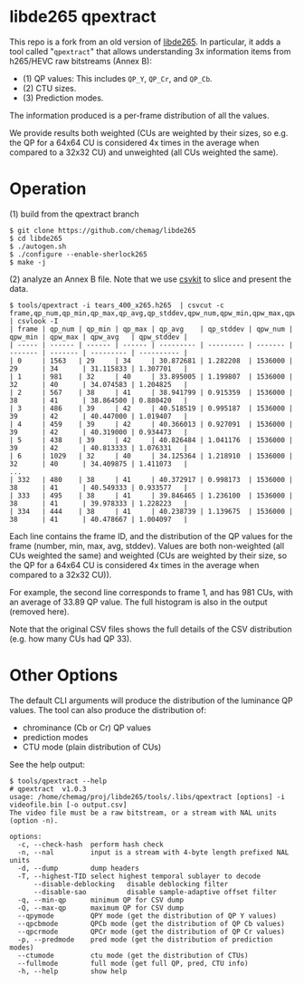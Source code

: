 # libde265 qpextract

This repo is a fork from an old version of [libde265](https://github.com/strukturag/libde265). In particular, it adds a tool called "`qpextract`" that allows understanding 3x information items from h265/HEVC raw bitstreams (Annex B):

* (1) QP values: This includes `QP_Y`, `QP_Cr`, and `QP_Cb`.
* (2) CTU sizes.
* (3) Prediction modes.

The information produced is a per-frame distribution of all the values.

We provide results both weighted (CUs are weighted by their sizes, so e.g. the QP for a 64x64 CU is considered 4x times in the average when compared to a 32x32 CU) and unweighted (all CUs weighted the same).


# Operation

(1) build from the qpextract branch
```
$ git clone https://github.com/chemag/libde265
$ cd libde265
$ ./autogen.sh
$ ./configure --enable-sherlock265
$ make -j
```

(2) analyze an Annex B file. Note that we use [csvkit](https://csvkit.readthedocs.io/en/latest) to slice and present the data.
```
$ tools/qpextract -i tears_400_x265.h265  | csvcut -c frame,qp_num,qp_min,qp_max,qp_avg,qp_stddev,qpw_num,qpw_min,qpw_max,qpw_avg,qpw_stddev | csvlook -I
| frame | qp_num | qp_min | qp_max | qp_avg    | qp_stddev | qpw_num | qpw_min | qpw_max | qpw_avg   | qpw_stddev |
| ----- | ------ | ------ | ------ | --------- | --------- | ------- | ------- | ------- | --------- | ---------- |
| 0     | 1563   | 29     | 34     | 30.872681 | 1.282208  | 1536000 | 29      | 34      | 31.115833 | 1.307701   |
| 1     | 981    | 32     | 40     | 33.895005 | 1.199807  | 1536000 | 32      | 40      | 34.074583 | 1.204825   |
| 2     | 567    | 38     | 41     | 38.941799 | 0.915359  | 1536000 | 38      | 41      | 38.864500 | 0.880420   |
| 3     | 486    | 39     | 42     | 40.518519 | 0.995187  | 1536000 | 39      | 42      | 40.447000 | 1.019407   |
| 4     | 459    | 39     | 42     | 40.366013 | 0.927091  | 1536000 | 39      | 42      | 40.319000 | 0.934473   |
| 5     | 438    | 39     | 42     | 40.826484 | 1.041176  | 1536000 | 39      | 42      | 40.813333 | 1.076331   |
| 6     | 1029   | 32     | 40     | 34.125364 | 1.218910  | 1536000 | 32      | 40      | 34.409875 | 1.411073   |
...
| 332   | 480    | 38     | 41     | 40.372917 | 0.998173  | 1536000 | 38      | 41      | 40.549333 | 0.933577   |
| 333   | 495    | 38     | 41     | 39.846465 | 1.236100  | 1536000 | 38      | 41      | 39.978333 | 1.228223   |
| 334   | 444    | 38     | 41     | 40.238739 | 1.139675  | 1536000 | 38      | 41      | 40.478667 | 1.004097   |
```

Each line contains the frame ID, and the distribution of the QP values for the frame (number, min, max, avg, stddev). Values are both non-weighted (all CUs weighted the same) and weighted (CUs are weighted by their size, so the QP for a 64x64 CU is considered 4x times in the average when compared to a 32x32 CU)).

For example, the second line corresponds to frame 1, and has 981 CUs, with an average of 33.89 QP value. The full histogram is also in the output (removed here).

Note that the original CSV files shows the full details of the CSV distribution (e.g. how many CUs had QP 33).


# Other Options

The default CLI arguments will produce the distribution of the luminance QP values. The tool can also produce the distribution of:
* chrominance (Cb or Cr) QP values
* prediction modes
* CTU mode (plain distribution of CUs)

See the help output:
```
$ tools/qpextract --help
# qpextract  v1.0.3
usage: /home/chemag/proj/libde265/tools/.libs/qpextract [options] -i videofile.bin [-o output.csv]
The video file must be a raw bitstream, or a stream with NAL units (option -n).

options:
  -c, --check-hash  perform hash check
  -n, --nal         input is a stream with 4-byte length prefixed NAL units
  -d, --dump        dump headers
  -T, --highest-TID select highest temporal sublayer to decode
      --disable-deblocking   disable deblocking filter
      --disable-sao          disable sample-adaptive offset filter
  -q, --min-qp      minimum QP for CSV dump
  -Q, --max-qp      maximum QP for CSV dump
  --qpymode         QPY mode (get the distribution of QP Y values)
  --qpcbmode        QPCb mode (get the distribution of QP Cb values)
  --qpcrmode        QPCr mode (get the distribution of QP Cr values)
  -p, --predmode    pred mode (get the distribution of prediction modes)
  --ctumode         ctu mode (get the distribution of CTUs)
  --fullmode        full mode (get full QP, pred, CTU info)
  -h, --help        show help
```
